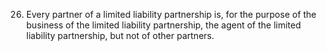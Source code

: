 26. Every partner of a limited liability partnership is, for the purpose of the business of the limited liability partnership, the agent of the limited liability partnership, but not of other partners.
